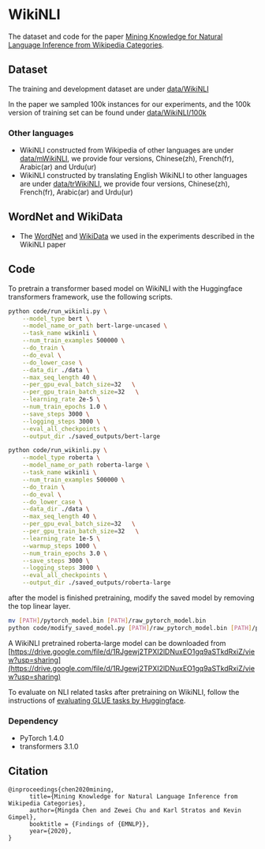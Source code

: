 # WikiNLI

The dataset and code for the paper [Mining Knowledge for Natural Language Inference from Wikipedia Categories](https://arxiv.org/abs/2010.01239).

## Dataset
The training and development dataset are under [data/WikiNLI](/data/WikiNLI)

In the paper we sampled 100k instances for our experiments, and the 100k version of training set can be found under [data/WikiNLI/100k](/data/WikiNLI/100k)

### Other languages

- WikiNLI constructed from Wikipedia of other languages are under [data/mWikiNLI](data/mWikiNLI), we provide four versions, Chinese(zh), French(fr), Arabic(ar) and Urdu(ur)
- WikiNLI constructed by translating English WikiNLI to other languages are under [data/trWikiNLI](data/trWikiNLI), we provide four versions, Chinese(zh), French(fr), Arabic(ar) and Urdu(ur)

## WordNet and WikiData

- The [WordNet](/data/wordnet) and [WikiData](/data/wikidata) we used in the experiments described in the WikiNLI paper

## Code

To pretrain a transformer based model on WikiNLI with the Huggingface transformers framework, use the following scripts. 

```bash
python code/run_wikinli.py \
    --model_type bert \
    --model_name_or_path bert-large-uncased \
    --task_name wikinli \
    --num_train_examples 500000 \
    --do_train \
    --do_eval \
    --do_lower_case \
    --data_dir ./data \
    --max_seq_length 40 \
    --per_gpu_eval_batch_size=32   \
    --per_gpu_train_batch_size=32   \
    --learning_rate 2e-5 \
    --num_train_epochs 1.0 \
    --save_steps 3000 \
    --logging_steps 3000 \
    --eval_all_checkpoints \
    --output_dir ./saved_outputs/bert-large
```

```bash
python code/run_wikinli.py \
    --model_type roberta \
    --model_name_or_path roberta-large \
    --task_name wikinli \
    --num_train_examples 500000 \
    --do_train \
    --do_eval \
    --do_lower_case \
    --data_dir ./data \
    --max_seq_length 40 \
    --per_gpu_eval_batch_size=32   \
    --per_gpu_train_batch_size=32   \
    --learning_rate 1e-5 \
    --warmup_steps 1000 \
    --num_train_epochs 3.0 \
    --save_steps 3000 \
    --logging_steps 3000 \
    --eval_all_checkpoints \
    --output_dir ./saved_outputs/roberta-large 
```

after the model is finished pretraining, modify the saved model by removing the top linear layer. 

```bash
mv [PATH]/pytorch_model.bin [PATH]/raw_pytorch_model.bin
python code/modify_saved_model.py [PATH]/raw_pytorch_model.bin [PATH]/pytorch_model.bin
``` 

A WikiNLI pretrained roberta-large model can be downloaded from [https://drive.google.com/file/d/1RJgewj2TPXI2lDNuxEO1gq9aSTkdRxiZ/view?usp=sharing](https://drive.google.com/file/d/1RJgewj2TPXI2lDNuxEO1gq9aSTkdRxiZ/view?usp=sharing)

To evaluate on NLI related tasks after pretraining on WikiNLI, follow the instructions of [evaluating GLUE tasks by Huggingface](https://github.com/huggingface/transformers/tree/master/examples/text-classification). 

### Dependency

- PyTorch 1.4.0
- transformers 3.1.0


## Citation
```
@inproceedings{chen2020mining,
      title={Mining Knowledge for Natural Language Inference from Wikipedia Categories}, 
      author={Mingda Chen and Zewei Chu and Karl Stratos and Kevin Gimpel},
      booktitle = {Findings of {EMNLP}},
      year={2020},
}
```
